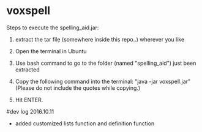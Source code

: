# voxspell

Steps to execute the spelling_aid.jar:

1) extract the tar file (somewhere inside this repo..) wherever you like

2) Open the terminal in Ubuntu

3) Use bash command to go to the folder (named "spelling_aid") just been extracted

4) Copy the following command into the terminal: "java -jar voxspell.jar" (Please do not include the quotes while copying.)

5) Hit ENTER.

#dev log
2016.10.11
 - added customized lists function and definition function
